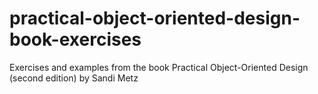 # practical-object-oriented-design-book-exercises
Exercises and examples from the book Practical Object-Oriented Design (second edition) by Sandi Metz
